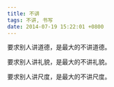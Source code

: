 ```yaml
---
title: 不讲
tags: 不讲, 书写
date: 2014-07-19 15:22:01 +0800
---
```



要求别人讲道德，是最大的不讲道德。

要求别人讲礼貌，是最大的不讲礼貌。

要求别人讲尺度，是最大的不讲尺度。

